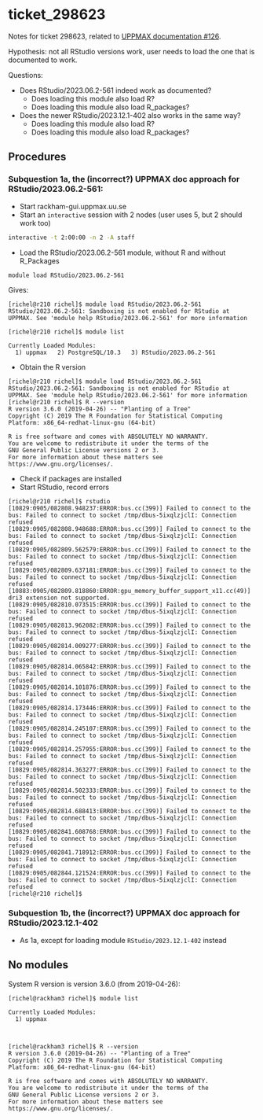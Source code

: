 # ticket_298623

Notes for ticket 298623, related to [UPPMAX documentation #126](https://github.com/UPPMAX/UPPMAX-documentation/issues/126).

Hypothesis: not all RStudio versions work,
user needs to load the one that is documented to work.

Questions:

- Does RStudio/2023.06.2-561 indeed work as documented?
  - Does loading this module also load R?
  - Does loading this module also load R_packages?
- Does the newer RStudio/2023.12.1-402 also works in the same way?
  - Does loading this module also load R?
  - Does loading this module also load R_packages?

## Procedures

### Subquestion 1a, the (incorrect?) UPPMAX doc approach for RStudio/2023.06.2-561:

- Start rackham-gui.uppmax.uu.se
- Start an `interactive` session with 2 nodes (user uses 5, but 2 should work too)

```bash
interactive -t 2:00:00 -n 2 -A staff
```

- Load the RStudio/2023.06.2-561 module, without R and without R_Packages

```
module load RStudio/2023.06.2-561
```

Gives:

```
[richel@r210 richel]$ module load RStudio/2023.06.2-561
RStudio/2023.06.2-561: Sandboxing is not enabled for RStudio at UPPMAX. See 'module help RStudio/2023.06.2-561' for more information

[richel@r210 richel]$ module list

Currently Loaded Modules:
  1) uppmax   2) PostgreSQL/10.3   3) RStudio/2023.06.2-561
```



- Obtain the R version

```
[richel@r210 richel]$ module load RStudio/2023.06.2-561
RStudio/2023.06.2-561: Sandboxing is not enabled for RStudio at UPPMAX. See 'module help RStudio/2023.06.2-561' for more information
[richel@r210 richel]$ R --version
R version 3.6.0 (2019-04-26) -- "Planting of a Tree"
Copyright (C) 2019 The R Foundation for Statistical Computing
Platform: x86_64-redhat-linux-gnu (64-bit)

R is free software and comes with ABSOLUTELY NO WARRANTY.
You are welcome to redistribute it under the terms of the
GNU General Public License versions 2 or 3.
For more information about these matters see
https://www.gnu.org/licenses/.
```

- Check if packages are installed
- Start RStudio, record errors

```
[richel@r210 richel]$ rstudio
[10829:0905/082808.948237:ERROR:bus.cc(399)] Failed to connect to the bus: Failed to connect to socket /tmp/dbus-5ixqlzjclI: Connection refused
[10829:0905/082808.948688:ERROR:bus.cc(399)] Failed to connect to the bus: Failed to connect to socket /tmp/dbus-5ixqlzjclI: Connection refused
[10829:0905/082809.562579:ERROR:bus.cc(399)] Failed to connect to the bus: Failed to connect to socket /tmp/dbus-5ixqlzjclI: Connection refused
[10829:0905/082809.637181:ERROR:bus.cc(399)] Failed to connect to the bus: Failed to connect to socket /tmp/dbus-5ixqlzjclI: Connection refused
[10883:0905/082809.818860:ERROR:gpu_memory_buffer_support_x11.cc(49)] dri3 extension not supported.
[10829:0905/082810.073515:ERROR:bus.cc(399)] Failed to connect to the bus: Failed to connect to socket /tmp/dbus-5ixqlzjclI: Connection refused
[10829:0905/082813.962082:ERROR:bus.cc(399)] Failed to connect to the bus: Failed to connect to socket /tmp/dbus-5ixqlzjclI: Connection refused
[10829:0905/082814.009277:ERROR:bus.cc(399)] Failed to connect to the bus: Failed to connect to socket /tmp/dbus-5ixqlzjclI: Connection refused
[10829:0905/082814.065842:ERROR:bus.cc(399)] Failed to connect to the bus: Failed to connect to socket /tmp/dbus-5ixqlzjclI: Connection refused
[10829:0905/082814.101876:ERROR:bus.cc(399)] Failed to connect to the bus: Failed to connect to socket /tmp/dbus-5ixqlzjclI: Connection refused
[10829:0905/082814.173446:ERROR:bus.cc(399)] Failed to connect to the bus: Failed to connect to socket /tmp/dbus-5ixqlzjclI: Connection refused
[10829:0905/082814.245107:ERROR:bus.cc(399)] Failed to connect to the bus: Failed to connect to socket /tmp/dbus-5ixqlzjclI: Connection refused
[10829:0905/082814.257955:ERROR:bus.cc(399)] Failed to connect to the bus: Failed to connect to socket /tmp/dbus-5ixqlzjclI: Connection refused
[10829:0905/082814.363277:ERROR:bus.cc(399)] Failed to connect to the bus: Failed to connect to socket /tmp/dbus-5ixqlzjclI: Connection refused
[10829:0905/082814.502333:ERROR:bus.cc(399)] Failed to connect to the bus: Failed to connect to socket /tmp/dbus-5ixqlzjclI: Connection refused
[10829:0905/082814.688413:ERROR:bus.cc(399)] Failed to connect to the bus: Failed to connect to socket /tmp/dbus-5ixqlzjclI: Connection refused
[10829:0905/082841.608768:ERROR:bus.cc(399)] Failed to connect to the bus: Failed to connect to socket /tmp/dbus-5ixqlzjclI: Connection refused
[10829:0905/082841.718912:ERROR:bus.cc(399)] Failed to connect to the bus: Failed to connect to socket /tmp/dbus-5ixqlzjclI: Connection refused
[10829:0905/082844.121524:ERROR:bus.cc(399)] Failed to connect to the bus: Failed to connect to socket /tmp/dbus-5ixqlzjclI: Connection refused
[richel@r210 richel]$ 
```

 



### Subquestion 1b, the (incorrect?) UPPMAX doc approach for RStudio/2023.12.1-402

- As 1a, except for loading module `RStudio/2023.12.1-402` instead




## No modules

System R version is version 3.6.0 (from 2019-04-26):

```
[richel@rackham3 richel]$ module list

Currently Loaded Modules:
  1) uppmax

 

[richel@rackham3 richel]$ R --version
R version 3.6.0 (2019-04-26) -- "Planting of a Tree"
Copyright (C) 2019 The R Foundation for Statistical Computing
Platform: x86_64-redhat-linux-gnu (64-bit)

R is free software and comes with ABSOLUTELY NO WARRANTY.
You are welcome to redistribute it under the terms of the
GNU General Public License versions 2 or 3.
For more information about these matters see
https://www.gnu.org/licenses/.
```

